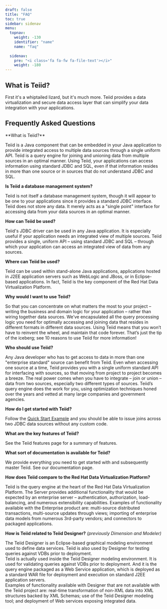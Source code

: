 ```yaml
---
draft: false
title: "FAQ"
toc: true
sidebar: sidenav
menu:
  topnav:
    weight: -130
    identifier: "name"
    name: "faq"
  
  sidenav:
    pre: "<i class='fa fa-fw fa-file-text'></i>"
    weight: -180
---
```


## What is Teiid? 
First it's a whiptailed lizard, but it's much more. Teiid provides a data virtualization and secure data access layer that can simplify your data integration with your applications. 


## Frequently Asked Questions

<div id="proj_faq">**What is Teiid?**

Teiid is a Java component that can be embedded in your Java application to provide integrated access to multiple data sources through a single uniform API. Teiid is a query engine for joining and unioning data from multiple sources in an optimal manner. Using Teiid, your applications can access information using standard JDBC and SQL, even if that information resides in more than one source or in sources that do not understand JDBC and SQL.

**Is Teiid a database management system?**

Teiid is not itself a database management system, though it will appear to be one to your applications since it provides a standard JDBC interface. Teiid does not store any data. It merely acts as a "single point" interface for accessing data from your data sources in an optimal manner.

**How can Teiid** **be used?**

Teiid's JDBC driver can be used in any Java application. It is especially useful if your application needs an integrated view of multiple sources. Teiid provides a single, uniform API – using standard JDBC and SQL – through which your application can access an integrated view of data from any sources.

**Where can Teiid be used?**

Teiid can be used within stand-alone Java applications, applications hosted in J2EE application servers such as WebLogic and JBoss, or in Eclipse-based applications. In fact, Teiid is the key component of the Red Hat Data Virtualization Platform.

**Why would I want to use Teiid?**

So that you can concentrate on what matters the most to your project – writing the business and domain logic for your application – rather than wiring together data sources. We’ve encapsulated all the query processing logic you need for optimally accessing and joining data that resides in different formats in different data sources. Using Teiid means that you won’t have to reinvent the wheel, and maintain that code forever. That’s just the tip of the iceberg; see 10 reasons to use Teiid for more information!

**Who should use Teiid?**

Any Java developer who has to get access to data in more than one "enterprise standard" source can benefit from Teiid. Even when accessing one source at a time, Teiid provides you with a single uniform standard API for interfacing with sources, so that moving from project to project becomes a breeze. The real power comes when you have to integrate – join or union – data from two sources, especially two different types of sources. Teiid’s query engine does the work for you, using optimization techniques honed over the years and vetted at many large companies and government agencies.

**How do I get started with Teiid?**

Follow the [Quick Start Example](https://docs.jboss.org/author/display/teiidexamples/Home) and you should be able to issue joins across two JDBC data sources without any custom code.

**What are the key features of Teiid?**

See the Teiid features page for a summary of features.

**What sort of documentation is available for Teiid?**

We provide everything you need to get started with and subsequently master Teiid. See our documentation page.

**How does Teiid compare to the Red Hat Data Virtualization Platform?**

Teiid is the query engine at the heart of the Red Hat Data Virtualization Platform. The Server provides additional functionality that would be expected by an enterprise server – authentication, authorization, load-balancing, and numerous extensibility capabilities. Examples of functionality available with the Enterprise product are: multi-source distributed transactions, multi-source updates through views; importing of enterprise data models from numerous 3rd-party vendors; and connectors to packaged applications.

**How is Teiid related to Teiid Designer?** _(previously Dimension and Modeler)_

The Teiid Designer is an Eclipse-based graphical modeling environment used to define data services. Teiid is also used by Designer for testing queries against VDBs prior to deployment.  
Teiid is actually used inside the Teiid Designer modeling environment. It is used for validating queries against VDBs prior to deployment. And it is the query engine packaged as a Web Service application, which is deployed as a standard WAR file for deployment and execution on standard J2EE application servers.  
Examples of functionality available with Designer that are not available with the Teiid project are: real-time transformation of non-XML data into XML structures backed by XML Schemas; use of the Teiid Designer modeling tool; and deployment of Web services exposing integrated data.
